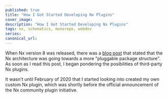 ```yaml
---
published: true
title: "How I Got Started Developing Nx Plugins"
cover_image:
description: "How I Got Started Developing Nx Plugins"
tags: nx, schematics, monorepo, webdev
series:
canonical_url:
---
```


When Nx version 8 was released, there was a [blog post](https://blog.nrwl.io/nxs-new-look-in-v8-25d7325260d) that stated that the Nx architecture was going towards a more "pluggable package structure". As soon as I read this post, I began pondering the posibilities of third-party Nx plugins.

It wasn't until February of 2020 that I started looking into created my own custom Nx plugin, which was shortly before the official announcement of the Nx community plugin initiative. 
